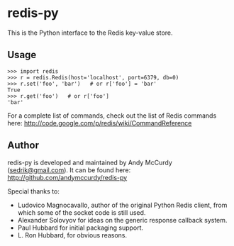 redis-py
========

This is the Python interface to the Redis key-value store.


Usage
-----

    >>> import redis
    >>> r = redis.Redis(host='localhost', port=6379, db=0)
    >>> r.set('foo', 'bar')   # or r['foo'] = 'bar'
    True
    >>> r.get('foo')   # or r['foo']
    'bar'

For a complete list of commands, check out the list of Redis commands here:
http://code.google.com/p/redis/wiki/CommandReference


Author
------

redis-py is developed and maintained by Andy McCurdy (sedrik@gmail.com).
It can be found here: http://github.com/andymccurdy/redis-py

Special thanks to:

* Ludovico Magnocavallo, author of the original Python Redis client, from
  which some of the socket code is still used.
* Alexander Solovyov for ideas on the generic response callback system.
* Paul Hubbard for initial packaging support.
* L. Ron Hubbard, for obvious reasons.

